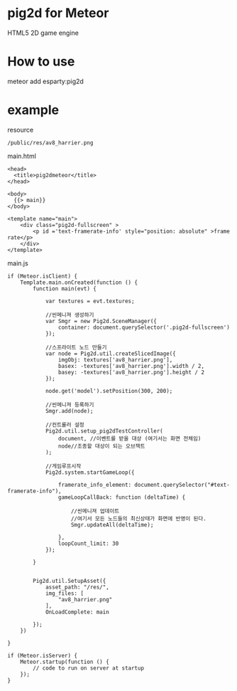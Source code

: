 # pig2d for Meteor
HTML5 2D game engine 

# How to use
meteor add esparty:pig2d

# example

resource

    /public/res/av8_harrier.png

main.html

    <head>
      <title>pig2dmeteor</title>
    </head>
    
    <body>
      {{> main}}
    </body>
    
    <template name="main">
        <div class="pig2d-fullscreen" >
            <p id ='text-framerate-info' style="position: absolute" >frame rate</p>
        </div>
    </template>

main.js

    if (Meteor.isClient) {
        Template.main.onCreated(function () {
            function main(evt) {
    
                var textures = evt.textures;
    
                //씬메니져 생성하기
                var Smgr = new Pig2d.SceneManager({
                    container: document.querySelector('.pig2d-fullscreen')
                });
    
                //스프라이트 노드 만들기
                var node = Pig2d.util.createSlicedImage({
                    imgObj: textures['av8_harrier.png'],
                    basex: -textures['av8_harrier.png'].width / 2,
                    basey: -textures['av8_harrier.png'].height / 2
                });
    
                node.get('model').setPosition(300, 200);
    
                //씬메니져 등록하기
                Smgr.add(node);
    
                //컨트롤러 설정
                Pig2d.util.setup_pig2dTestController(
                    document, //이벤트를 받을 대상 (여기서는 화면 전체임)
                    node//조종할 대상이 되는 오브잭트
                );
    
                //게임루프시작
                Pig2d.system.startGameLoop({
    
                    framerate_info_element: document.querySelector("#text-framerate-info"),
                    gameLoopCallBack: function (deltaTime) {
    
                        //씬메니져 업데이트
                        //여기서 모든 노드들의 최신상태가 화면에 반영이 된다.
                        Smgr.updateAll(deltaTime);
    
                    },
                    loopCount_limit: 30
                });
    
            }
    
    
            Pig2d.util.SetupAsset({
                asset_path: "/res/",
                img_files: [
                    "av8_harrier.png"
                ],
                OnLoadComplete: main
    
            });
        })
    
    }
    
    if (Meteor.isServer) {
        Meteor.startup(function () {
            // code to run on server at startup
        });
    }